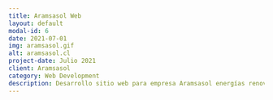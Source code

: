 ```yaml
---
title: Aramsasol Web
layout: default
modal-id: 6
date: 2021-07-01
img: aramsasol.gif
alt: aramsasol.cl
project-date: Julio 2021
client: Aramsasol
category: Web Development
description: Desarrollo sitio web para empresa Aramsasol energías renovables, relizada con Wordpress - WooCommerce - TransBank - MySQL
---
```

